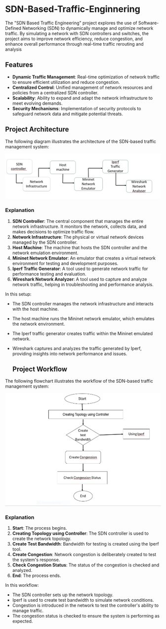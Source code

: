 # SDN-Based-Traffic-Enginnering

The "SDN Based Traffic Engineering" project explores the use of Software-Defined Networking (SDN) to dynamically
manage and optimize network traffic. By simulating a network with SDN controllers and switches, the project aims
to improve network efficiency, reduce congestion, and enhance overall performance through real-time traffic rerouting
and analysis

## Features

- **Dynamic Traffic Management**: Real-time optimization of network traffic to ensure efficient utilization and reduce congestion.
- **Centralized Control**: Unified management of network resources and policies from a centralized SDN controller.
- **Scalability**: Ability to expand and adapt the network infrastructure to meet evolving demands.
- **Security Mechanisms**: Implementation of security protocols to safeguard network data and mitigate potential threats.

## Project Architecture

The following diagram illustrates the architecture of the SDN-based traffic management system:

![System Architecture](https://github.com/athulp1/SDN-Based-Traffic-Enginnering/blob/main/block%20diagram%20(4).jpg)

### Explanation

1. **SDN Controller**: The central component that manages the entire network infrastructure. It monitors the network, collects data, and makes decisions to optimize traffic flow.
2. **Network Infrastructure**: The physical or virtual network devices managed by the SDN controller.
3. **Host Machine**: The machine that hosts the SDN controller and the network emulation environment.
4. **Mininet Network Emulator**: An emulator that creates a virtual network environment for testing and development purposes.
5. **Iperf Traffic Generator**: A tool used to generate network traffic for performance testing and evaluation.
6. **Wireshark Network Analyzer**: A tool used to capture and analyze network traffic, helping in troubleshooting and performance analysis.

In this setup:
- The SDN controller manages the network infrastructure and interacts with the host machine.
- The host machine runs the Mininet network emulator, which emulates the network environment.
- The Iperf traffic generator creates traffic within the Mininet emulated network.
- Wireshark captures and analyzes the traffic generated by Iperf, providing insights into network performance and issues.

  ## Project Workflow

The following flowchart illustrates the workflow of the SDN-based traffic management system:

![Workflow](https://github.com/athulp1/SDN-Based-Traffic-Enginnering/blob/main/flowchart.jpg)

### Explanation

1. **Start**: The process begins.
2. **Creating Topology using Controller**: The SDN controller is used to create the network topology.
3. **Create Test Bandwidth**: Bandwidth for testing is created using the Iperf tool.
4. **Create Congestion**: Network congestion is deliberately created to test the system's response.
5. **Check Congestion Status**: The status of the congestion is checked and analyzed.
6. **End**: The process ends.

In this workflow:
- The SDN controller sets up the network topology.
- Iperf is used to create test bandwidth to simulate network conditions.
- Congestion is introduced in the network to test the controller's ability to manage traffic.
- The congestion status is checked to ensure the system is performing as expected.




